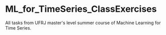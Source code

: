 # ML_for_TimeSeries_ClassExercises
 All tasks from UFRJ master's level summer course of Machine Learning for Time Series.
